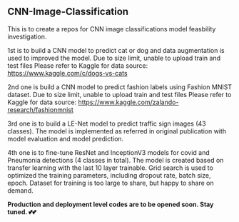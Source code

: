 ## CNN-Image-Classification
This is to create a repos for CNN image classifications model feasbility investigation.

1st is to build a CNN model to predict cat or dog and data augmentation is used to improved the model. 
Due to size limit, unable to upload train and test files
Please refer to Kaggle for data source: https://www.kaggle.com/c/dogs-vs-cats

2nd one is build a CNN model to predict fashion labels using Fashion MNIST dataset. 
Due to size limit, unable to upload train and test files
Please refer to Kaggle for data source: https://www.kaggle.com/zalando-research/fashionmnist

3rd one is to build a LE-Net model to predict traffic sign images (43 classes). The model is implemented as referred in original publication with model evaluation and model prediction.

4th one is to fine-tune ResNet and InceptionV3 models for covid and Pneumonia detections (4 classes in total). The model is created based on transfer learning with the last 10 layer trainable. Grid search is used to optimized the training parameters, including dropout rate, batch size, epoch. Dataset for training is too large to share, but happy to share on demand.

******Production and deployment level codes are to be opened soon. Stay tuned. 💕💕******

